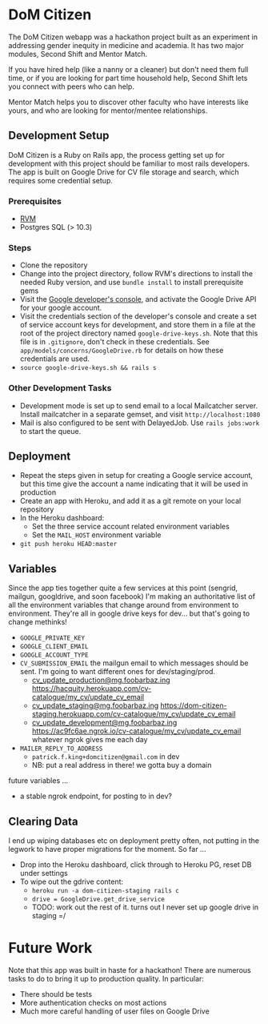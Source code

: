 # DoM Citizen

The DoM Citizen webapp was a hackathon project built as an experiment in addressing gender inequity in medicine and academia. It has two major modules, Second Shift and Mentor Match.

If you have hired help (like a nanny or a cleaner) but don't need them full time, or if you are looking for part time household help, Second Shift lets you connect with peers who can help.

Mentor Match helps you to discover other faculty who have interests like yours, and who are looking for mentor/mentee relationships.



## Development Setup

DoM Citizen is a Ruby on Rails app, the process getting set up for development with this project should be familiar to most rails developers. The app is built on Google Drive for CV file storage and search, which requires some credential setup.


### Prerequisites
- [RVM](https://rvm.io/)
- Postgres SQL (> 10.3)


### Steps

- Clone the repository
- Change into the project directory, follow RVM's directions to install the needed Ruby version, and use `bundle install` to install prerequisite gems
- Visit the [Google developer's console](console.developers.google.com), and activate the Google Drive API for your google account.
- Visit the credentials section of the developer's console and create a set of service account keys for development, and store them in a file at the root of the project directory named `google-drive-keys.sh`. Note that this file is in `.gitignore`, don't check in these credentials. See `app/models/concerns/GoogleDrive.rb` for details on how these credentials are used. 
- `source google-drive-keys.sh && rails s`

### Other Development Tasks
- Development mode is set up to send email to a local Mailcatcher server. Install mailcatcher in a separate gemset, and visit `http://localhost:1080`
- Mail is also configured to be sent with DelayedJob. Use `rails jobs:work` to start the queue.


## Deployment

- Repeat the steps given in setup for creating a Google service account, but this time give the account a name indicating that it will be used in production
- Create an app with Heroku, and add it as a git remote on your local repository
- In the Heroku dashboard:
    - Set the three service account related environment variables
    - Set the `MAIL_HOST` environment variable
- `git push heroku HEAD:master`

## Variables

Since the app ties together quite a few services at this point (sengrid, mailgun, googldrive, and soon facebook) I'm making an authoritative list of all the environment variables that change around from environment to environment. They're all in google drive keys for dev... but that's going to change methinks! 

- `GOOGLE_PRIVATE_KEY` 
- `GOOGLE_CLIENT_EMAIL` 
- `GOOGLE_ACCOUNT_TYPE` 
- `CV_SUBMISSION_EMAIL` the mailgun email to which messages should be sent. I'm going to want different ones for dev/staging/prod.
    + cv_update_production@mg.foobarbaz.ing
      https://hacquity.herokuapp.com/cv-catalogue/my_cv/update_cv_email
    + cv_update_staging@mg.foobarbaz.ing
      https://dom-citizen-staging.herokuapp.com/cv-catalogue/my_cv/update_cv_email
    + cv_update_development@mg.foobarbaz.ing
      https://ac9fc6ae.ngrok.io/cv-catalogue/my_cv/update_cv_email 
      whatever ngrok gives me each day
- `MAILER_REPLY_TO_ADDRESS`
    + `patrick.f.king+domcitizen@gmail.com` in dev
    + NB: put a real address in there! we gotta buy a domain


future variables ... 


- a stable ngrok endpoint, for posting to in dev?


## Clearing Data
I end up wiping databases etc on deployment pretty often, not putting in the legwork to have proper migrations for the moment. So far ... 

- Drop into the Heroku dashboard, click through to Heroku PG, reset DB under settings
- To wipe out the gdrive content:
    - `heroku run -a dom-citizen-staging rails c`
    - `drive = GoogleDrive.get_drive_service`
    - TODO: work out the rest of it. turns out I never set up google drive in staging =/

# Future Work

Note that this app was built in haste for a hackathon! There are numerous tasks to do to bring it up to production quality. In particular:

- There should be tests
- More authentication checks on most actions
- Much more careful handling of user files on Google Drive

